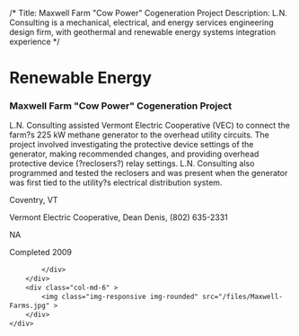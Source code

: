 /*
Title: Maxwell Farm "Cow Power" Cogeneration Project
Description: L.N. Consulting is a mechanical, electrical, and energy services engineering design firm, with geothermal and renewable energy systems integration experience
*/

# Renewable Energy

<div>
	<div class="row">
		<div class="col-md-6" >
			<div class="well" >
				<h3>Maxwell Farm "Cow Power" Cogeneration Project</h3>
				<p>
   
   L.N. Consulting assisted Vermont Electric Cooperative (VEC) to connect the farm?s 225 kW methane generator to the overhead utility circuits.  The project involved investigating the protective device settings of the generator, making recommended changes, and providing overhead protective device (?reclosers?) relay settings.  L.N. Consulting also programmed and tested the reclosers and was present when the generator was first tied to the utility?s electrical distribution system.
</p>
				<p>Coventry, VT</p>
				<p>Vermont Electric Cooperative, Dean Denis, (802) 635-2331</p>
				<p></p>
				<p></p>
				<p>NA</p>
				<p>Completed 2009</p>
				<p></p>
				
			</div>
		</div>
		<div class="col-md-6" >
			<img class="img-responsive img-rounded" src="/files/Maxwell-Farms.jpg" >
		</div>
	</div>
</div>